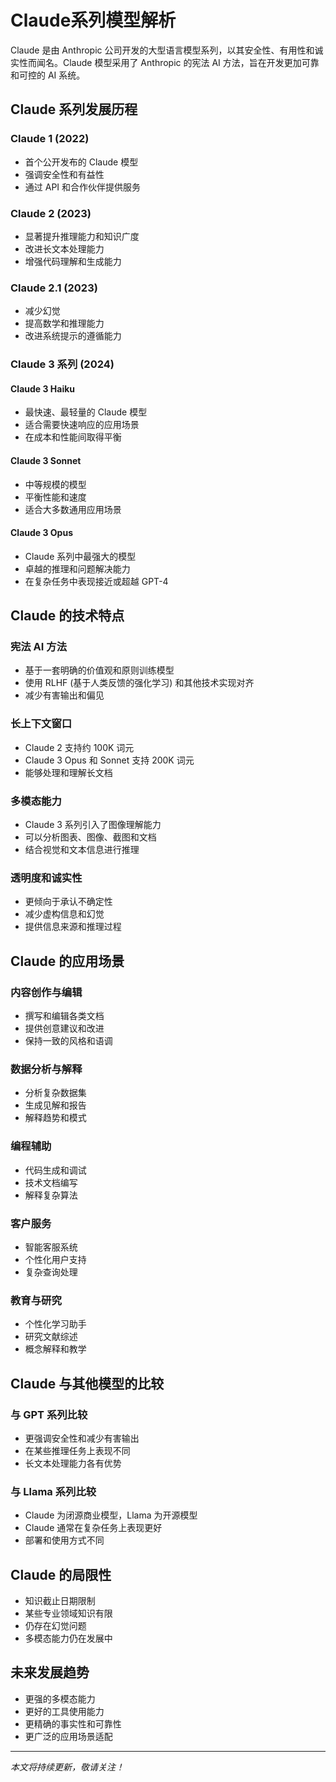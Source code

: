 # Claude系列模型解析

Claude 是由 Anthropic 公司开发的大型语言模型系列，以其安全性、有用性和诚实性而闻名。Claude 模型采用了 Anthropic 的宪法 AI 方法，旨在开发更加可靠和可控的 AI 系统。

## Claude 系列发展历程

### Claude 1 (2022)

- 首个公开发布的 Claude 模型
- 强调安全性和有益性
- 通过 API 和合作伙伴提供服务

### Claude 2 (2023)

- 显著提升推理能力和知识广度
- 改进长文本处理能力
- 增强代码理解和生成能力

### Claude 2.1 (2023)

- 减少幻觉
- 提高数学和推理能力
- 改进系统提示的遵循能力

### Claude 3 系列 (2024)

#### Claude 3 Haiku

- 最快速、最轻量的 Claude 模型
- 适合需要快速响应的应用场景
- 在成本和性能间取得平衡

#### Claude 3 Sonnet

- 中等规模的模型
- 平衡性能和速度
- 适合大多数通用应用场景

#### Claude 3 Opus

- Claude 系列中最强大的模型
- 卓越的推理和问题解决能力
- 在复杂任务中表现接近或超越 GPT-4

## Claude 的技术特点

### 宪法 AI 方法

- 基于一套明确的价值观和原则训练模型
- 使用 RLHF (基于人类反馈的强化学习) 和其他技术实现对齐
- 减少有害输出和偏见

### 长上下文窗口

- Claude 2 支持约 100K 词元
- Claude 3 Opus 和 Sonnet 支持 200K 词元
- 能够处理和理解长文档

### 多模态能力

- Claude 3 系列引入了图像理解能力
- 可以分析图表、图像、截图和文档
- 结合视觉和文本信息进行推理

### 透明度和诚实性

- 更倾向于承认不确定性
- 减少虚构信息和幻觉
- 提供信息来源和推理过程

## Claude 的应用场景

### 内容创作与编辑

- 撰写和编辑各类文档
- 提供创意建议和改进
- 保持一致的风格和语调

### 数据分析与解释

- 分析复杂数据集
- 生成见解和报告
- 解释趋势和模式

### 编程辅助

- 代码生成和调试
- 技术文档编写
- 解释复杂算法

### 客户服务

- 智能客服系统
- 个性化用户支持
- 复杂查询处理

### 教育与研究

- 个性化学习助手
- 研究文献综述
- 概念解释和教学

## Claude 与其他模型的比较

### 与 GPT 系列比较

- 更强调安全性和减少有害输出
- 在某些推理任务上表现不同
- 长文本处理能力各有优势

### 与 Llama 系列比较

- Claude 为闭源商业模型，Llama 为开源模型
- Claude 通常在复杂任务上表现更好
- 部署和使用方式不同

## Claude 的局限性

- 知识截止日期限制
- 某些专业领域知识有限
- 仍存在幻觉问题
- 多模态能力仍在发展中

## 未来发展趋势

- 更强的多模态能力
- 更好的工具使用能力
- 更精确的事实性和可靠性
- 更广泛的应用场景适配

---

*本文将持续更新，敬请关注！*
